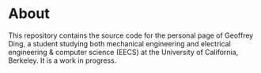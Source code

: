 **About**
==========
This repository contains the source code for the personal page of Geoffrey Ding, a student studying both mechanical engineering and electrical engineering & computer science (EECS) at the University of California, Berkeley. It is a work in progress.
